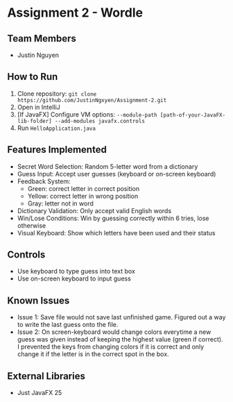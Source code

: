 # Assignment 2 - Wordle

## Team Members
- Justin Nguyen

## How to Run
1. Clone repository: `git clone https://github.com/JustinNgxyen/Assignment-2.git`
2. Open in IntelliJ
3. [If JavaFX] Configure VM options: `--module-path [path-of-your-JavaFX-lib-folder] --add-modules javafx.controls`
4. Run `HelloApplication.java`

## Features Implemented
- Secret Word Selection: Random 5-letter word from a dictionary
- Guess Input: Accept user guesses (keyboard or on-screen keyboard)
- Feedback System:
    - Green: correct letter in correct position
    - Yellow: correct letter in wrong position
    - Gray: letter not in word
- Dictionary Validation: Only accept valid English words
- Win/Lose Conditions: Win by guessing correctly within 6 tries, lose otherwise
- Visual Keyboard: Show which letters have been used and their status

## Controls
- Use keyboard to type guess into text box
- Use on-screen keyboard to input guess

## Known Issues
- Issue 1: Save file would not save last unfinished game. Figured out a way to write the last guess onto the file.
- Issue 2: On screen-keyboard would change colors everytime a new guess was given instead of keeping the highest value (green if correct). I prevented the keys from changing colors if it is correct and only change it if the letter is in the correct spot in the box.

## External Libraries
- Just JavaFX 25
